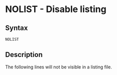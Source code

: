# NOLIST - Disable listing

## Syntax
```assembly
NOLIST
```

## Description
The following lines will not be visible in a listing file.
